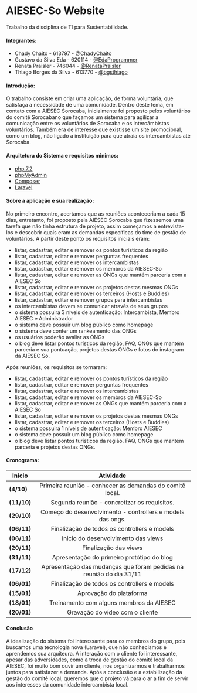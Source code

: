 # AIESEC-So Website

Trabalho da disciplina de TI para Sustentabilidade.

#### Integrantes:
- Chady Chaito - 613797 - [@ChadyChaito](https://github.com/chadychaito)
- Gustavo da Silva Eda - 620114 - [@EdaProgrammer](https://github.com/EdaProgrammer)
- Renata Praisler - 746044 - [@RenataPraisler](https://github.com/RenataPraisler)
- Thiago Borges da Silva - 613770 - [@bgsthiago](https://github.com/bgsthiago)

#### Introdução:
O trabalho consiste em criar uma aplicação, de forma voluntária, que satisfaça a necessidade de uma comunidade. Dentro deste tema, em contato com a AIESEC Sorocaba, inicialmente foi proposto pelos voluntários do comitê Sorocabano que façamos um sistema para agilizar a comunicação entre os voluntários de Sorocaba e os intercâmbistas voluntários. Também era de interesse que existisse um site promocional, como um blog, não ligado a instituição para que atraia os intercambistas até Sorocaba.


#### Arquitetura do Sistema e requisitos minimos:
- [php 7.2](https://secure.php.net/manual/pt_BR/install.windows.requirements.php)
- [phpMyAdmin](https://docs.phpmyadmin.net/pt_BR/latest/require.html)
- [Composer](https://getcomposer.org/doc/00-intro.md#system-requirements) 
- [Laravel](https://laravel.com/docs/5.7/installation)


#### Sobre a aplicação e sua realização:

No primeiro encontro, acertamos que as reuniões aconteceriam a cada 15 dias, entretanto, foi proposto pela AIESEC Sorocaba que fizessemos uma tarefa que não tinha estrutura de projeto, assim começamos a entrevista-los e descobrir quais eram as demandas específicas do time de gestão de voluntários.
A partir deste ponto os requisitos iniciais eram:
* listar, cadastrar, editar e remover os pontos turísticos da região
* listar, cadastrar, editar e remover perguntas frequentes
* listar, cadastrar, editar e remover os intercambistas
* listar, cadastrar, editar e remover os membros da AIESEC-So
* listar, cadastrar, editar e remover as ONGs que mantém parceria com a AIESEC So
* listar, cadastrar, editar e remover os projetos destas mesmas ONGs
* listar, cadastrar, editar e remover os terceiros (Hosts e Buddies)
* listar, cadastrar, editar e remover grupos para intercambistas
* os intercambistas devem se comunicar através de seus grupos
* o sistema possuirá 3 níveis de autenticação: Intercambista, Membro AIESEC e Administrador
* o sistema deve possuir um blog público como homepage
* o sistema deve conter um rankeamento das ONGs
* os usuários poderão avaliar as ONGs
* o blog deve listar pontos turísticos da região, FAQ, ONGs que mantém parceria e sua pontuação, projetos destas ONGs e fotos do instagram da AIESEC So.

Após reuniões, os requisitos se tornaram:
* listar, cadastrar, editar e remover os pontos turísticos da região
* listar, cadastrar, editar e remover perguntas frequentes
* listar, cadastrar, editar e remover os intercambistas
* listar, cadastrar, editar e remover os membros da AIESEC-So
* listar, cadastrar, editar e remover as ONGs que mantém parceria com a AIESEC So
* listar, cadastrar, editar e remover os projetos destas mesmas ONGs
* listar, cadastrar, editar e remover os terceiros (Hosts e Buddies)
* o sistema possuirá 1 níveis de autenticação: Membro AIESEC
* o sistema deve possuir um blog público como homepage
* o blog deve listar pontos turísticos da região, FAQ, ONGs que mantém parceria e projetos destas ONGs.


#### Cronograma:

|Início |Atividade |
| ----------------------------------|:----------:|
|**(4/10)**|Primeira reunião - conhecer as demandas do comitê local.|
|**(11/10)**|Segunda reunião - concretizar os requisitos.|
|**(29/10)**|Começo do desenvolvimento - controllers e models das ongs.|
|**(06/11)**|Finalização de todos os controllers e models|
|**(06/11)**|Inicio do desenvolvimento das views|
|**(20/11)**|Finalização das views|
|**(31/11)**|Apresentação do primeiro protótipo do blog|
|**(17/12)**|Apresentação das mudanças que foram pedidas na reunião do dia 31/11|
|**(06/01)**|Finalização de todos os controllers e models|
|**(15/01)**|Aprovação do plataforma|
|**(18/01)**|Treinamento com alguns membros da AIESEC|
|**(20/01)**|Gravação do vídeo com o cliente|

#### Conclusão
A idealização do sistema foi interessante para os membros do grupo, pois buscamos uma tecnologia nova (Laravel), que não conheciamos e aprendemos sua arquiteura. A interação com o cliente foi interessante, apesar das adversidades, como a troca de gestão do comitê local da AIESEC, foi muito bom ouvir um cliente, nos organizarmos e trabalharmos juntos para satisfazer a demanda. 
Após a conclusão e a estabilização da gestão do comitê local, queremos que o projeto vá para o ar a fim de servir aos interesses da comunidade intercambista local.
